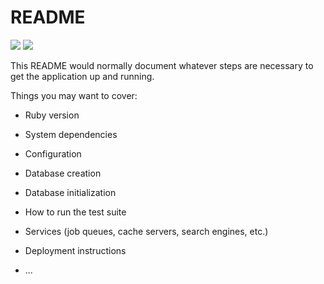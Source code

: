 # README

![](https://cocov-badges.vito.io/api/coverage)
![](https://cocov-badges.vito.io/api/issues)


This README would normally document whatever steps are necessary to get the
application up and running.

Things you may want to cover:

* Ruby version

* System dependencies

* Configuration

* Database creation

* Database initialization

* How to run the test suite

* Services (job queues, cache servers, search engines, etc.)

* Deployment instructions

* ...

